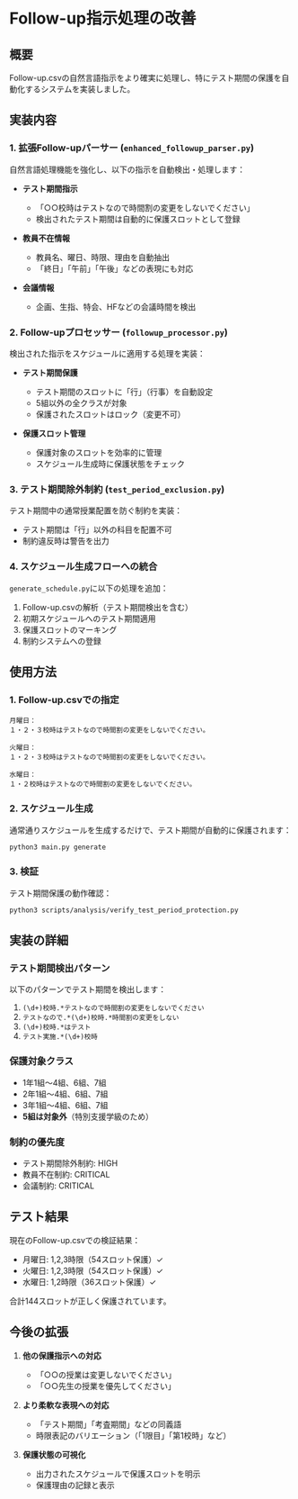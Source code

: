 # Follow-up指示処理の改善

## 概要

Follow-up.csvの自然言語指示をより確実に処理し、特にテスト期間の保護を自動化するシステムを実装しました。

## 実装内容

### 1. 拡張Follow-upパーサー (`enhanced_followup_parser.py`)

自然言語処理機能を強化し、以下の指示を自動検出・処理します：

- **テスト期間指示**
  - 「○○校時はテストなので時間割の変更をしないでください」
  - 検出されたテスト期間は自動的に保護スロットとして登録

- **教員不在情報**
  - 教員名、曜日、時限、理由を自動抽出
  - 「終日」「午前」「午後」などの表現にも対応

- **会議情報**
  - 企画、生指、特会、HFなどの会議時間を検出

### 2. Follow-upプロセッサー (`followup_processor.py`)

検出された指示をスケジュールに適用する処理を実装：

- **テスト期間保護**
  - テスト期間のスロットに「行」（行事）を自動設定
  - 5組以外の全クラスが対象
  - 保護されたスロットはロック（変更不可）

- **保護スロット管理**
  - 保護対象のスロットを効率的に管理
  - スケジュール生成時に保護状態をチェック

### 3. テスト期間除外制約 (`test_period_exclusion.py`)

テスト期間中の通常授業配置を防ぐ制約を実装：

- テスト期間は「行」以外の科目を配置不可
- 制約違反時は警告を出力

### 4. スケジュール生成フローへの統合

`generate_schedule.py`に以下の処理を追加：

1. Follow-up.csvの解析（テスト期間検出を含む）
2. 初期スケジュールへのテスト期間適用
3. 保護スロットのマーキング
4. 制約システムへの登録

## 使用方法

### 1. Follow-up.csvでの指定

```
月曜日：
１・２・３校時はテストなので時間割の変更をしないでください。

火曜日：
１・２・３校時はテストなので時間割の変更をしないでください。

水曜日：
１・２校時はテストなので時間割の変更をしないでください。
```

### 2. スケジュール生成

通常通りスケジュールを生成するだけで、テスト期間が自動的に保護されます：

```bash
python3 main.py generate
```

### 3. 検証

テスト期間保護の動作確認：

```bash
python3 scripts/analysis/verify_test_period_protection.py
```

## 実装の詳細

### テスト期間検出パターン

以下のパターンでテスト期間を検出します：

1. `(\d+)校時.*テストなので時間割の変更をしないでください`
2. `テストなので.*(\d+)校時.*時間割の変更をしない`
3. `(\d+)校時.*はテスト`
4. `テスト実施.*(\d+)校時`

### 保護対象クラス

- 1年1組〜4組、6組、7組
- 2年1組〜4組、6組、7組
- 3年1組〜4組、6組、7組
- **5組は対象外**（特別支援学級のため）

### 制約の優先度

- テスト期間除外制約: HIGH
- 教員不在制約: CRITICAL
- 会議制約: CRITICAL

## テスト結果

現在のFollow-up.csvでの検証結果：

- 月曜日: 1,2,3時限（54スロット保護）✓
- 火曜日: 1,2,3時限（54スロット保護）✓
- 水曜日: 1,2時限（36スロット保護）✓

合計144スロットが正しく保護されています。

## 今後の拡張

1. **他の保護指示への対応**
   - 「○○の授業は変更しないでください」
   - 「○○先生の授業を優先してください」

2. **より柔軟な表現への対応**
   - 「テスト期間」「考査期間」などの同義語
   - 時限表記のバリエーション（「1限目」「第1校時」など）

3. **保護状態の可視化**
   - 出力されたスケジュールで保護スロットを明示
   - 保護理由の記録と表示